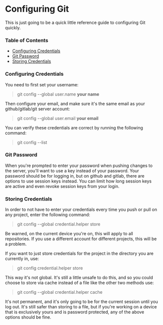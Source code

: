 # Configuring Git
This is just going to be a quick little reference guide to configuring Git quickly.

### Table of Contents
 - [Configuring Credentials](#configuring-credentials)
 - [Git Password](#git-password)
 - [Storing Credentials](#storing-credentials)
 
### Configuring Credentials
You need to first set your username:
> git config --global user.name **your name**

Then configure your email, and make sure it's the same email as your github/gitlab/git server account:
> git config --global user.email **your email**

You can verify these credentials are correct by running the following command:
> git config --list

### Git Password
When you're prompted to enter your password when pushing changes to the server, you'll want to use a key instead of your password. Your password should be for logging in, but on github and gitlab, there are options to use session keys instead. You can limit how long session keys are active and even revoke session keys from your login.

### Storing Credentials
In order to not have to enter your credentials every time you push or pull on any project, enter the following command:
> git config --global credential.helper store

Be warned, on the current device you're on, this will apply to all repositories. If you use a different account for different projects, this will be a problem.

If you want to just store credentials for the project in the directory you are currently in, use:
> git config credential.helper store

This way it's not global. It's still a little unsafe to do this, and so you could choose to store via cache instead of a file like the other two methods use:
> git config --global credential.helper cache

It's not permanent, and it's only going to be for the current session until you log out. It's still safer than storing to a file, but if you're working on a device that is exclusively yours and is password protected, any of the above options should be fine.
